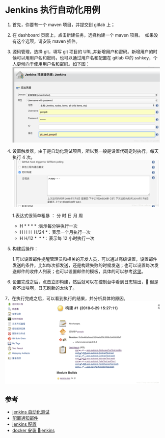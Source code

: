 # Jenkins 执行自动化用例

1.  首先，你要有一个 maven 项目，并提交到 gitlab 上；

2.  在 dashboard 页面上，点击新建任务，选择构建一个 maven 项目。  如果没有这个选项，请安装 maven 插件。

3.  源码管理，选择 git，填写 git 项目的 URL,并新增用户和密码。新增用户的时候可以用用户名和密码，也可以通过用户名和配置在 gitlab 中的 sshkey，个人更倾向于使用用户名和密码。如下图：
    ![gitlab配置](../../images/jenkinstest1.png)

4.  设置触发器，由于是自动化测试项目，所以我一般是设置代码定时执行。每天执行 4 次。
    ![触发](../../images/jenkinstest2.png)

    1.表达式很简单粗暴 ： 分 时 日 月 周

    - H \* \* \* \* :表示每分钟执行一次
    - H H H  H/24 \*：表示一个月执行一次
    - H H/12 \*  \* \*：表示每 12 小时执行一次

5.  构建后操作：

    1.可以设置邮件提醒管理员和相关的开发人员，可以通过高级设置，设置邮件发送的条件，比如每次都发送，还是构建失败的时候发送；也可以设置每次发送邮件的收件人列表；也可以设置邮件的模板，具体的可以参考[这里](jenkins_mail.md)。

6.  设置完成之后，点击立即构建，然后就可以在控制台中看到日志输出， 但是看不出啥啊，日志刷新的太快了。

7、在执行完成之后，可以看到执行的结果，并分析具体的原因。
![测试结果](../../images/jenkinstest3.png)

## 参考

- [jenkins 自动化测试](https://blog.csdn.net/gxb2260/article/details/80934055)
- [配置通知邮件](jenkins_mail.md)
- [jenkins 配置](jenkins_setup.md)
- [docker 安装 jenkins](jenkins.md)
